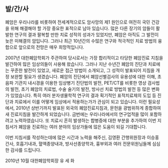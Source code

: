 ## 발/간/사

폐암은 우리나라를 비롯하여 전세계적으로도 암사망의 제1 원인으로 여전히 국민 건강을 위해 해결해야 할 가장 중요한 표적으로 남아 있습니다.
많은 다른 장기의 암들이 활발한 연구의 결과 팔복할 만한 치료 성적의 성과가 있었지만, 폐암은 아직도 그 발전이 늦은 미해결의 암입니다. 그러나 최근 10년간의 수많은 연구와 적극적인 치료 방법의 융합으로 앞으로의 전망은 매우 희망적입니다.

2007년 대한폐암학회가 주관하여 당시로서는 가장 합리적이고 타당한 폐암진료 지침을 발간하여 많은 임상의들이 사용해 왔습니다. 그러나 지난 수년간 폐암의 진단과 치료에는 꾸준한 발전이 있었고, 새로운 접근 방법이 소개되고, 그 성적이 발표되어 지침을 개정 보완할 필요가 생겼습니다. 폐암의 진단에서 폐암선별검사의 유용성에 대한 이해, 초음파 기관지 내시경을 이용한 임상병기 진단법의 발전, PET/CT를 비롯한 영상 검사법의 발전, 초기 폐암의 치료법, 수술 술기의 발전, 방사선 치료 방법의 발전 등 많은 변화가 있었습니다.
특히 여러 분자생물학적 연구의 결과 획기적인 표적치료제의 도입 등 진단과 치료에서 이를 어떻게 임상에서 적용하는가가 관심이 되고 있습니다.
이런 필요성에서, 2010년 상반기까지 발표된 외국의 폐암진료지침과, 문헌을 광범위하게 종합하여 새 진료지침을 발간하게 되었습니다. 금번에는 우리나라에서의 연구업적을 많이 포함하려고 노력하였습니다. 또 치료시 흔히 발생하는 합병증에 대한 부분을 추가하여 이번 지침서가 폐암을 진료하는 여러 분야의 임상가들에 많은 도움이 되길 기대합니다.

이번 지침서를 작성하는데에 많은 시간과 노력을 해주신, 김영환 간행위원장과 이승홍 간사, 호흡기내과, 혈액종양내과, 방사선종양학과, 흉부외과 여러 전문위원님들께 심심한 감사를 드립니다.

2010년 10월
대한폐암학회장
유 세 화